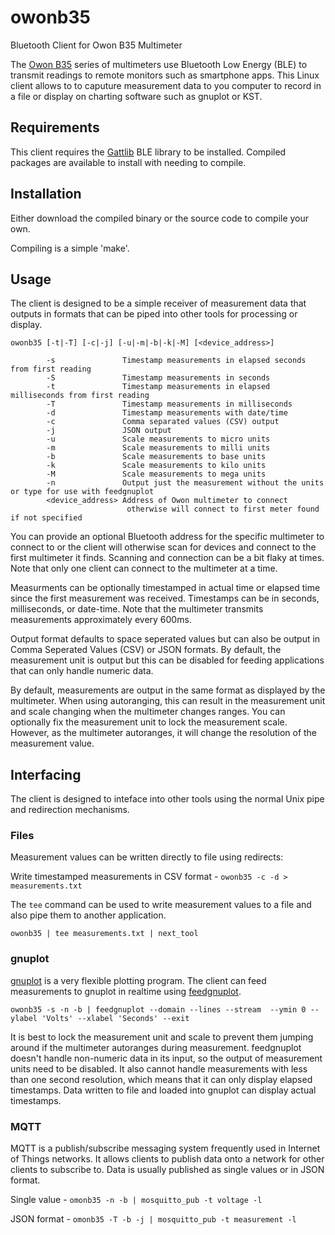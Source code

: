 # owonb35

Bluetooth Client for Owon B35 Multimeter

The [Owon B35](http://owontme.com/products_owon_3_5%7C6_digital_multimeter_with_bluetooth) series of multimeters use Bluetooth Low Energy (BLE) to transmit readings to remote monitors such as smartphone apps.  This Linux client allows to to caputure measurement data to you computer to record in a file or display on charting software such as gnuplot or KST.

## Requirements

This client requires the [Gattlib](https://github.com/labapart/gattlib) BLE library to be installed.  Compiled packages are available to install with needing to compile.

## Installation

Either download the compiled binary or the source code to compile your own.

Compiling is a simple 'make'.

## Usage

The client is designed to be a simple receiver of measurement data that outputs in formats that can be piped into other tools for processing or display.

```
owonb35 [-t|-T] [-c|-j] [-u|-m|-b|-k|-M] [<device_address>]

        -s               Timestamp measurements in elapsed seconds from first reading
        -S               Timestamp measurements in seconds
        -t               Timestamp measurements in elapsed milliseconds from first reading
        -T               Timestamp measurements in milliseconds
        -d               Timestamp measurements with date/time
        -c               Comma separated values (CSV) output
        -j               JSON output
        -u               Scale measurements to micro units
        -m               Scale measurements to milli units
        -b               Scale measurements to base units
        -k               Scale measurements to kilo units
        -M               Scale measurements to mega units
        -n               Output just the measurement without the units or type for use with feedgnuplot
        <device_address> Address of Owon multimeter to connect
                          otherwise will connect to first meter found if not specified
```

You can provide an optional Bluetooth address for the specific multimeter to connect to or the client will otherwise scan for devices and connect to the first multimeter it finds.  Scanning and connection can be a bit flaky at times.  Note that only one client can connect to the multimeter at a time.

Measurments can be optionally timestamped in actual time or elapsed time since the first measurement was received.  Timestamps can be in seconds, milliseconds, or date-time.  Note that the multimeter transmits measurements approximately every 600ms.

Output format defaults to space seperated values but can also be output in Comma Seperated Values (CSV) or JSON formats.  By default, the measurement unit is output but this can be disabled for feeding applications that can only handle numeric data.

By default, measurements are output in the same format as displayed by the multimeter.  When using autoranging, this can result in the measurement unit and scale changing when the multimeter changes ranges.  You can optionally fix the measurement unit to lock the measurement scale.  However, as the multimeter autoranges, it will change the resolution of the measurement value.

## Interfacing

The client is designed to inteface into other tools using the normal Unix pipe and redirection mechanisms.

### Files

Measurement values can be written directly to file using redirects:

Write timestamped measurements in CSV format - `owonb35 -c -d > measurements.txt`

The `tee` command can be used to write measurement values to a file and also pipe them to another application.

`owonb35 | tee measurements.txt | next_tool`

### gnuplot

[gnuplot](http://www.gnuplot.info) is a very flexible plotting program.  The client can feed measurements to gnuplot in realtime using [feedgnuplot](https://github.com/dkogan/feedgnuplot).

`owonb35 -s -n -b | feedgnuplot --domain --lines --stream  --ymin 0 --ylabel 'Volts' --xlabel 'Seconds' --exit`

It is best to lock the measurement unit and scale to prevent them jumping around if the multimeter autoranges during measurement.  feedgnuplot doesn't handle non-numeric data in its input, so the output of measurement units need to be disabled.  It also cannot handle measurements with less than one second resolution, which means that it can only display elapsed timestamps.  Data written to file and loaded into gnuplot can display actual timestamps.

### MQTT

MQTT is a publish/subscribe messaging system frequently used in Internet of Things networks.  It allows clients to publish data onto a network for other clients to subscribe to.  Data is usually published as single values or in JSON format.

Single value - `omonb35 -n -b | mosquitto_pub -t voltage -l`

JSON format - `omonb35 -T -b -j | mosquitto_pub -t measurement -l`






